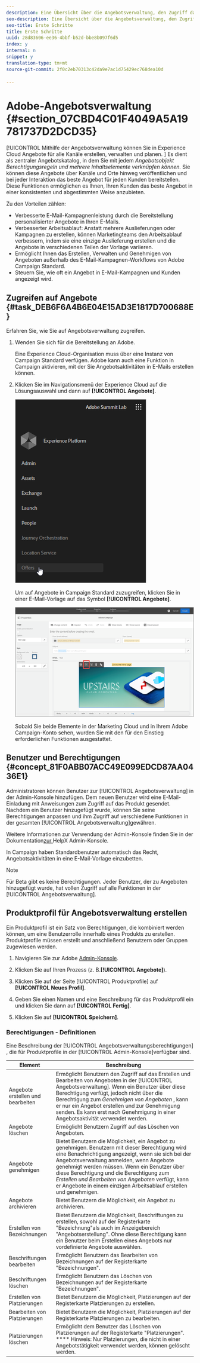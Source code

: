 ```yaml
---
description: Eine Übersicht über die Angebotsverwaltung, den Zugriff darauf und die Erteilung von Benutzerberechtigungen.
seo-description: Eine Übersicht über die Angebotsverwaltung, den Zugriff darauf und die Erteilung von Benutzerberechtigungen.
seo-title: Erste Schritte
title: Erste Schritte
uuid: 28d83606-ee36-4bbf-b52d-bbe8b097f6d5
index: y
internal: n
snippet: y
translation-type: tm+mt
source-git-commit: 2f0c2eb70313c42da9e7ac1d75429ec768dea10d

---
```



# Adobe-Angebotsverwaltung {#section_07CBD4C01F4049A5A19781737D2DCD35}

[!UICONTROL Mithilfe der Angebotsverwaltung können Sie in Experience Cloud Angebote für alle Kanäle erstellen, verwalten und planen. ] Es dient als zentraler Angebotskatalog, in dem Sie mit jedem _Angebotsobjekt Berechtigungsregeln und mehrere Inhaltselemente verknüpfen können._ Sie können diese Angebote über Kanäle und Orte hinweg veröffentlichen und bei jeder Interaktion das beste Angebot für jeden Kunden bereitstellen. Diese Funktionen ermöglichen es Ihnen, Ihren Kunden das beste Angebot in einer konsistenten und abgestimmten Weise anzubieten.

Zu den Vorteilen zählen:

* Verbesserte E-Mail-Kampagnenleistung durch die Bereitstellung personalisierter Angebote in Ihren E-Mails.
* Verbesserter Arbeitsablauf: Anstatt mehrere Auslieferungen oder Kampagnen zu erstellen, können Marketingteams den Arbeitsablauf verbessern, indem sie eine einzige Auslieferung erstellen und die Angebote in verschiedenen Teilen der Vorlage variieren.
* Ermöglicht Ihnen das Erstellen, Verwalten und Genehmigen von Angeboten außerhalb des E-Mail-Kampagnen-Workflows von Adobe Campaign Standard.
* Steuern Sie, wie oft ein Angebot in E-Mail-Kampagnen und Kunden angezeigt wird.

## Zugreifen auf Angebote {#task_DEB6F6A4B6E04E15AD3E1817D700688E}

Erfahren Sie, wie Sie auf Angebotsverwaltung zugreifen.

1. Wenden Sie sich für die Bereitstellung an Adobe.

   Eine Experience Cloud-Organisation muss über eine Instanz von Campaign Standard verfügen. Adobe kann auch eine Funktion in Campaign aktivieren, mit der Sie Angebotsaktivitäten in E-Mails erstellen können.

1. Klicken Sie im Navigationsmenü der Experience Cloud auf die Lösungsauswahl und dann auf **[!UICONTROL Angebote]**.

   ![](assets/access-offers.png)

   Um auf Angebote in Campaign Standard zuzugreifen, klicken Sie in einer E-Mail-Vorlage auf das Symbol **[!UICONTROL Angebote]**.

   ![](assets/campaign-add-offer.png)

   Sobald Sie beide Elemente in der Marketing Cloud und in Ihrem Adobe Campaign-Konto sehen, wurden Sie mit den für den Einstieg erforderlichen Funktionen ausgestattet.

## Benutzer und Berechtigungen {#concept_81F0ABB07ACC49E099EDCD87AA0436E1}

Administratoren können Benutzer zur [!UICONTROL Angebotsverwaltung] in der Admin-Konsole hinzufügen. Dem neuen Benutzer wird eine E-Mail-Einladung mit Anweisungen zum Zugriff auf das Produkt gesendet. Nachdem ein Benutzer hinzugefügt wurde, können Sie seine Berechtigungen anpassen und ihm Zugriff auf verschiedene Funktionen in der gesamten [!UICONTROL Angebotsverwaltung]gewähren.

Weitere Informationen zur Verwendung der Admin-Konsole finden Sie in der Dokumentation[zur ](https://helpx.adobe.com/enterprise/help/aedash.html)HelpX Admin-Konsole.

In Campaign haben Standardbenutzer automatisch das Recht, Angebotsaktivitäten in eine E-Mail-Vorlage einzubetten.

>[!NOTE]
>
>Für Beta gibt es keine Berechtigungen. Jeder Benutzer, der zu Angeboten hinzugefügt wurde, hat vollen Zugriff auf alle Funktionen in der [!UICONTROL Angebotsverwaltung].

## Produktprofil für Angebotsverwaltung erstellen

Ein Produktprofil ist ein Satz von Berechtigungen, die kombiniert werden können, um eine Benutzerrolle innerhalb eines Produkts zu erstellen. Produktprofile müssen erstellt und anschließend Benutzern oder Gruppen zugewiesen werden.

1. Navigieren Sie zur Adobe [Admin-Konsole](https://adminconsole.adobe.com/).

1. Klicken Sie auf Ihren Prozess (z. B.**[!UICONTROL Angebote]**).

1. Klicken Sie auf der Seite [!UICONTROL Produktprofile] auf **[!UICONTROL Neues Profil]**.

1. Geben Sie einen Namen und eine Beschreibung für das Produktprofil ein und klicken Sie dann auf **[!UICONTROL Fertig]**.

1. Klicken Sie auf **[!UICONTROL Speichern]**.

### Berechtigungen - Definitionen

Eine Beschreibung der [!UICONTROL Angebotsverwaltungsberechtigungen] , die für Produktprofile in der [!UICONTROL Admin-Konsole]verfügbar sind.

| Element | Beschreibung |
|--- |--- |
| Angebote erstellen und bearbeiten | Ermöglicht Benutzern den Zugriff auf das Erstellen und Bearbeiten von Angeboten in der [!UICONTROL Angebotsverwaltung]. Wenn ein Benutzer über diese Berechtigung verfügt, jedoch nicht über die Berechtigung zum _Genehmigen von Angeboten_ , kann er nur ein Angebot erstellen und zur Genehmigung senden. Es kann erst nach Genehmigung in einer Angebotsaktivität verwendet werden. |
| Angebote löschen | Ermöglicht Benutzern Zugriff auf das Löschen von Angeboten. |
| Angebote genehmigen | Bietet Benutzern die Möglichkeit, ein Angebot zu genehmigen. Benutzern mit dieser Berechtigung wird eine Benachrichtigung angezeigt, wenn sie sich bei der Angebotsverwaltung anmelden, wenn Angebote genehmigt werden müssen. Wenn ein Benutzer über diese Berechtigung und die Berechtigung zum _Erstellen und Bearbeiten von Angeboten_ verfügt, kann er Angebote in einem einzigen Arbeitsablauf erstellen und genehmigen. |
| Angebote archivieren | Bietet Benutzern die Möglichkeit, ein Angebot zu archivieren. |
| Erstellen von Bezeichnungen | Bietet Benutzern die Möglichkeit, Beschriftungen zu erstellen, sowohl auf der Registerkarte &quot;Bezeichnung&quot;als auch im Anzeigebereich &quot;Angebotserstellung&quot;. Ohne diese Berechtigung kann ein Benutzer beim Erstellen eines Angebots nur vordefinierte Angebote auswählen. |
| Beschriftungen bearbeiten | Ermöglicht Benutzern das Bearbeiten von Bezeichnungen auf der Registerkarte &quot;Bezeichnungen&quot;. |
| Beschriftungen löschen | Ermöglicht Benutzern das Löschen von Bezeichnungen auf der Registerkarte &quot;Bezeichnungen&quot;. |
| Erstellen von Platzierungen | Bietet Benutzern die Möglichkeit, Platzierungen auf der Registerkarte Platzierungen zu erstellen. |
| Bearbeiten von Platzierungen | Bietet Benutzern die Möglichkeit, Platzierungen auf der Registerkarte Platzierungen zu bearbeiten. |
| Platzierungen löschen | Ermöglicht dem Benutzer das Löschen von Platzierungen auf der Registerkarte &quot;Platzierungen&quot;. **** Hinweis: Nur Platzierungen, die nicht in einer Angebotstätigkeit verwendet werden, können gelöscht werden. |